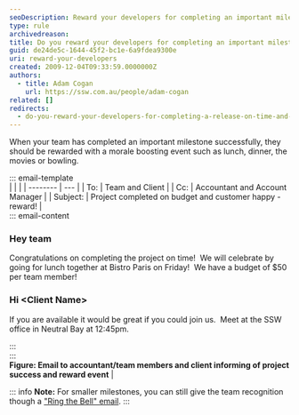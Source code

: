 ```yaml
---
seoDescription: Reward your developers for completing an important milestone on time and budget by celebrating with a morale-boosting event.
type: rule
archivedreason:
title: Do you reward your developers for completing an important milestone on time and budget?
guid: de24de5c-1644-45f2-bc1e-6a9fdea9300e
uri: reward-your-developers
created: 2009-12-04T09:33:59.0000000Z
authors:
  - title: Adam Cogan
    url: https://ssw.com.au/people/adam-cogan
related: []
redirects:
  - do-you-reward-your-developers-for-completing-a-release-on-time-and-budget
---
```


When your team has completed an important milestone successfully, they should be rewarded with a morale boosting event such as lunch, dinner, the movies or bowling.

<!--endintro-->

::: email-template  
| | |
| -------- | --- |
| To: | Team and Client |
| Cc: | Accountant and Account Manager |
| Subject: | Project completed on budget and customer happy - reward! |  
::: email-content

### Hey team

Congratulations on completing the project on time!  We will celebrate by going for lunch together at Bistro Paris on Friday!  We have a budget of $50 per team member!

### Hi \<Client Name\>

If you are available it would be great if you could join us.  Meet at the SSW office in Neutral Bay at 12:45pm.

:::  
:::  
**Figure: Email to accountant/team members and client informing of project success and reward event** |

::: info
**Note:** For smaller milestones, you can still give the team recognition though a ["Ring the Bell" email](/do-you-ring-a-bell-or-similar-when-you-secure-a-big-deal-make-a-sale-or-get-some-great-feedback).
:::
